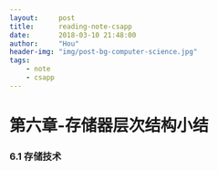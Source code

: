 ```yaml
---
layout:     post
title:      reading-note-csapp
date:       2018-03-10 21:48:00
author:     "Hou"
header-img: "img/post-bg-computer-science.jpg"
tags:
    - note
    - csapp
---
```

第六章-存储器层次结构小结
============


### 6.1 存储技术





